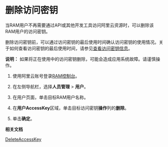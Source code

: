 # 删除访问密钥

当RAM用户不再需要通过API或其他开发工具访问阿里云资源时，可以删除该RAM用户的访问密钥。

删除访问密钥前，可以通过访问密钥的最后使用时间确认访问密钥的使用情况。关于如何查看访问密钥的最后使用时间，请参见[查看访问密钥信息](/intl.zh-CN/安全设置/访问密钥/查看访问密钥基本信息.md)。

**说明：** 如果将正在使用中的访问密钥删除，可能会造成应用系统故障。请谨慎操作。

1.  使用阿里云账号登录[RAM控制台](https://ram.console.aliyun.com/)。

2.  在左侧导航栏，选择**人员管理** \> **用户**。

3.  在用户页面，单击目标RAM用户名称。

4.  在**用户AccessKey**区域，单击目标访问密钥**操作**列的**删除**。

5.  单击**确定**。


**相关文档**  


[DeleteAccessKey](/intl.zh-CN/API参考/API参考（RAM）/用户管理接口/DeleteAccessKey.md)

